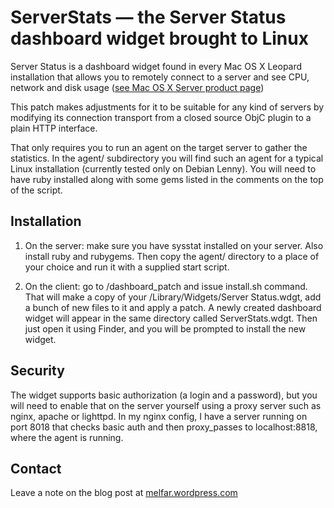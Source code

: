 # ServerStats — the Server Status dashboard widget brought to Linux

Server Status is a dashboard widget found in every Mac OS X Leopard installation
that allows you to remotely connect to a server and see CPU, network and disk usage
([see Mac OS X Server product page](http://www.apple.com/server/macosx/features/admin.html))

This patch makes adjustments for it to be suitable for any kind of servers by modifying its connection
transport from a closed source ObjC plugin to a plain HTTP interface.

That only requires you to run an agent on the target server to gather the statistics.
In the agent/ subdirectory you will find such an agent for a typical Linux installation
(currently tested only on Debian Lenny).
You will need to have ruby installed along with some gems listed in the comments on the top of the script.

## Installation
1. On the server: make sure you have sysstat installed on your server.  Also install ruby and rubygems.
Then copy the agent/ directory to a place of your choice and run it with a supplied start script.

2. On the client: go to /dashboard_patch and issue install.sh command.  That will make
a copy of your /Library/Widgets/Server Status.wdgt, add a bunch of new files to it and apply a patch.
A newly created dashboard widget will appear in the same directory called ServerStats.wdgt.  Then just
open it using Finder, and you will be prompted to install the new widget.

## Security

The widget supports basic authorization (a login and a password), but you will need to
enable that on the server yourself using a proxy server such as nginx, apache or lighttpd.
In my nginx config, I have a server running on port 8018 that checks basic auth and then
proxy_passes to localhost:8818, where the agent is running.

## Contact
Leave a note on the blog post at [melfar.wordpress.com](http://melfar.wordpress.com)


